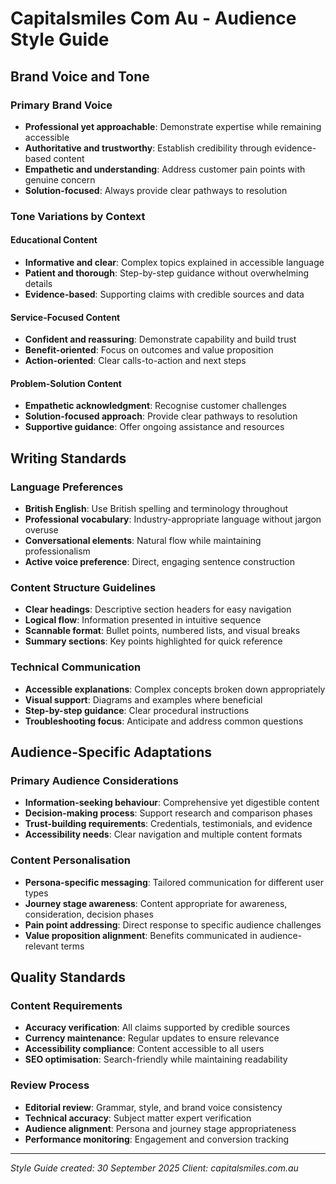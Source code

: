 # Capitalsmiles Com Au - Audience Style Guide

## Brand Voice and Tone

### Primary Brand Voice
- **Professional yet approachable**: Demonstrate expertise while remaining accessible
- **Authoritative and trustworthy**: Establish credibility through evidence-based content
- **Empathetic and understanding**: Address customer pain points with genuine concern
- **Solution-focused**: Always provide clear pathways to resolution

### Tone Variations by Context

#### Educational Content
- **Informative and clear**: Complex topics explained in accessible language
- **Patient and thorough**: Step-by-step guidance without overwhelming details
- **Evidence-based**: Supporting claims with credible sources and data

#### Service-Focused Content
- **Confident and reassuring**: Demonstrate capability and build trust
- **Benefit-oriented**: Focus on outcomes and value proposition
- **Action-oriented**: Clear calls-to-action and next steps

#### Problem-Solution Content
- **Empathetic acknowledgment**: Recognise customer challenges
- **Solution-focused approach**: Provide clear pathways to resolution
- **Supportive guidance**: Offer ongoing assistance and resources

## Writing Standards

### Language Preferences
- **British English**: Use British spelling and terminology throughout
- **Professional vocabulary**: Industry-appropriate language without jargon overuse
- **Conversational elements**: Natural flow while maintaining professionalism
- **Active voice preference**: Direct, engaging sentence construction

### Content Structure Guidelines
- **Clear headings**: Descriptive section headers for easy navigation
- **Logical flow**: Information presented in intuitive sequence
- **Scannable format**: Bullet points, numbered lists, and visual breaks
- **Summary sections**: Key points highlighted for quick reference

### Technical Communication
- **Accessible explanations**: Complex concepts broken down appropriately
- **Visual support**: Diagrams and examples where beneficial
- **Step-by-step guidance**: Clear procedural instructions
- **Troubleshooting focus**: Anticipate and address common questions

## Audience-Specific Adaptations

### Primary Audience Considerations
- **Information-seeking behaviour**: Comprehensive yet digestible content
- **Decision-making process**: Support research and comparison phases
- **Trust-building requirements**: Credentials, testimonials, and evidence
- **Accessibility needs**: Clear navigation and multiple content formats

### Content Personalisation
- **Persona-specific messaging**: Tailored communication for different user types
- **Journey stage awareness**: Content appropriate for awareness, consideration, decision phases
- **Pain point addressing**: Direct response to specific audience challenges
- **Value proposition alignment**: Benefits communicated in audience-relevant terms

## Quality Standards

### Content Requirements
- **Accuracy verification**: All claims supported by credible sources
- **Currency maintenance**: Regular updates to ensure relevance
- **Accessibility compliance**: Content accessible to all users
- **SEO optimisation**: Search-friendly while maintaining readability

### Review Process
- **Editorial review**: Grammar, style, and brand voice consistency
- **Technical accuracy**: Subject matter expert verification
- **Audience alignment**: Persona and journey stage appropriateness
- **Performance monitoring**: Engagement and conversion tracking

---
*Style Guide created: 30 September 2025*
*Client: capitalsmiles.com.au*
